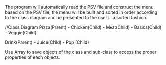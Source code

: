 The program will automatically read the PSV file and construct the menu based on the PSV file, 
the menu will be built and sorted in order according to the class diagram and be presented to the user in a sorted fashion.

//Class Diagram
Pizza(Parent) - Chicken(Child)
              - Meat(Child)
              - Basics(Child)
              - Veggie(Child)
              
Drink(Parent) - Juice(Child)
              - Pop (Child)
             
Use Array to save objects of the class and sub-class to access the proper properties of each objects. 
